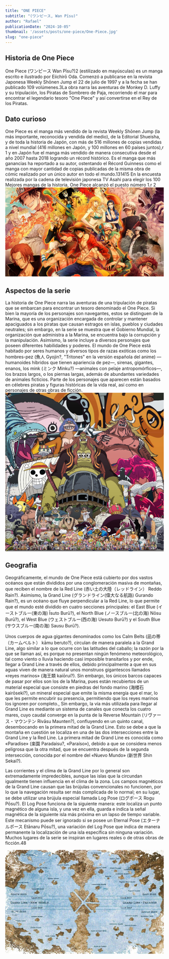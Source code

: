 ```yaml
---
title: "ONE PIECE"
subtitle: "(ワンピース, Wan Pīsu)"
author: "Rafael"
publicationDate: "2024-10-05"
thumbnail: '/assets/posts/one-piece/One-Piece.jpg'
slug: "one-piece"
---
```



## Historia de One Piece

One Piece (ワンピース Wan Pīsu?)2​ (estilizado en mayúsculas) es un manga escrito e ilustrado por Eiichirō Oda. Comenzó a publicarse en la revista Japonesa Weekly Shōnen Jump el 22 de julio de 1997 y a la fecha se han publicado 109 volúmenes.3​La obra narra las aventuras de Monkey D. Luffy y su tripulación, los Piratas de Sombrero de Paja, recorriendo el mar para encontrar el legendario tesoro "One Piece" y así convertirse en el Rey de los Piratas.

## Dato curioso

One Piece es el manga más vendido de la revista Weekly Shōnen Jump (la más importante, reconocida y vendida del medio), de la Editorial Shueisha, y de toda la historia de Japón, con más de 516 millones de copias vendidas a nivel mundial (416 millones en Japón, y 100 millones en 60 países juntos),r 1​ y en Japón fue el manga más vendido de manera consecutiva desde el año 2007 hasta 2018 logrando un récord histórico. Es el manga que más ganancias ha reportado a su autor, ostentando el Récord Guinness como el manga con mayor cantidad de copias publicadas de la misma obra de cómic realizado por un único autor en todo el mundo.13​14​15​ En la encuesta realizada por la cadena de televisión japonesa TV Asahi para elegir los 100 Mejores mangas de la historia, One Piece alcanzó el puesto número 1.r 2​
![Angular Logo](/assets/posts/one-piece/one-piece2.jpg)



## Aspectos de la serie

La historia de One Piece narra las aventuras de una tripulación de piratas que se embarcan para encontrar un tesoro denominado el One Piece. Si bien la mayoría de los personajes son navegantes, estos se distinguen de la Marina, que es una organización encargada de controlar y mantener apaciguados a los piratas que causan estragos en islas, pueblos y ciudades neutrales; sin embargo, en la serie se muestra que el Gobierno Mundial, la organización que administra a la Marina, se encuentra bajo la corrupción y la manipulación. Asimismo, la serie incluye a diversos personajes que poseen diferentes habilidades y poderes. El mundo de One Piece está habitado por seres humanos y diversos tipos de razas exóticas como los hombres-pez (魚人 Gyojin?, "Tritones" en la versión española del anime) —humanoides híbridos que tienen apariencia de pez—, sirenas, gigantes, enanos, los mink (ミンク Minku?) —animales con pelaje antropomórficos—, los brazos largos, o los piernas largas, además de abundantes variedades de animales ficticios. Parte de los personajes que aparecen están basados en célebres piratas y figuras históricas de la vida real, así como en personajes de otras obras de ficción.
![Blog Layout](/assets/posts/one-piece/one-piece3.jpg)

## Geografia

Geográficamente, el mundo de One Piece está cubierto por dos vastos océanos que están divididos por una conglomeración masiva de montañas, que reciben el nombre de la Red Line (赤い土の大陸（レッドライン） Reddo Rain?). Asimismo, la Grand Line (グランドライン(偉大なる航路) Gurando Rain?), es un océano que fluye perpendicular a la Red Line, lo que permite que el mundo esté dividido en cuatro secciones principales: el East Blue (イーストブルー(東の海) Īsuto Burū?), el North Blue (ノースブルー(北の海) Nōsu Burū?), el West Blue (ウェストブルー(西の海) Uesuto Burū?) y el South Blue (サウスブルー(南の海) Sausu Burū?).

Unos cuerpos de agua gigantes denominados como los Calm Belts (凪の帯（カームベルト） kāmu beruto?), circulan de manera paralela a la Grand Line, algo similar a lo que ocurre con las latitudes del caballo; la razón por la que se llaman así, es porque no presentan ningún fenómeno meteorológico, tal como viento o lluvia haciendo casi imposible transitarlos y por ende, llegar a Grand Line a través de ellos, debido principalmente a que en sus aguas viven de manera natural unos monstruos gigantescos llamados «reyes marinos» (海王類 kaiōrui?). Sin embargo, los únicos barcos capaces de pasar por ellos son los de la Marina, pues están recubiertos de un material especial que consiste en piedras del fondo marino (海楼石 kairōseki?), un mineral especial que emite la misma energía que el mar, lo que les permite encubrir su presencia, permitiendo que los reyes marinos los ignoren por completo., Sin embargo, la vía más utilizada para llegar al Grand Line es mediante un sistema de canales que conecta los cuatro mares, cuyo caudal converge en la punta de la Reverse Mountain (リヴァース・マウンテン Rivāsu Maunten?), confluyendo en un quinto canal, desembocando en la primera mitad de la Grand Line. Esto se debe a que la montaña en cuestión se localiza en una de las dos intersecciones entre la Grand Line y la Red Line. La primera mitad de Grand Line es conocida como «Paradise» (楽園 Paradaisu?, «Paraíso»), debido a que se considera menos peligrosa que la otra mitad, que se encuentra después de la segunda intersección, conocida por el nombre del «Nuevo Mundo» (新世界 Shin Sekai?).

Las corrientes y el clima de la Grand Line por lo general son extremadamente impredecibles, aunque las islas que la circundan igualmente tienen influencia en el clima de la zona. Los campos magnéticos de la Grand Line causan que las brújulas convencionales no funcionen, por lo que la navegación resulta ser más complicada de lo normal; en su lugar, se debe utilizar una brújula especial llamada Log Pose (ログポース Rogu Pōsu?). El Log Pose funciona de la siguiente manera: este localiza un punto magnético de alguna isla, y una vez en ella, guarda e indica la señal magnética de la siguiente isla más próxima en un lapso de tiempo variable. Este mecanismo puede ser ignorado si se posee un Eternal Pose (エターナルポース Etānaru Pōsu?), una variación del Log Pose que indica de manera permanente la localización de una isla específica sin ninguna variación. Muchos lugares de la serie se inspiran en lugares reales o de otras obras de ficción.48​


![Angular Routing Example](/assets/posts/one-piece/piece-geografia.jpg)

